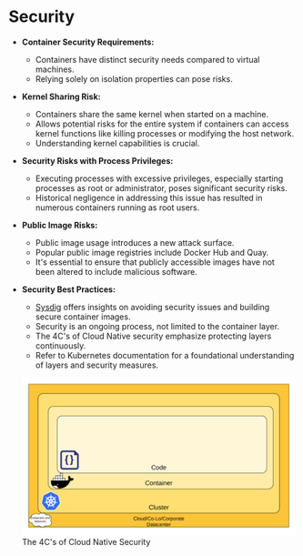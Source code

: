 # **Security**

- **Container Security Requirements:**
    - Containers have distinct security needs compared to virtual machines.
    - Relying solely on isolation properties can pose risks.
- **Kernel Sharing Risk:**
    - Containers share the same kernel when started on a machine.
    - Allows potential risks for the entire system if containers can access kernel functions like killing processes or modifying the host network.
    - Understanding kernel capabilities is crucial.
- **Security Risks with Process Privileges:**
    - Executing processes with excessive privileges, especially starting processes as root or administrator, poses significant security risks.
    - Historical negligence in addressing this issue has resulted in numerous containers running as root users.
- **Public Image Risks:**
    - Public image usage introduces a new attack surface.
    - Popular public image registries include Docker Hub and Quay.
    - It's essential to ensure that publicly accessible images have not been altered to include malicious software.
- **Security Best Practices:**
    - [Sysdig](https://sysdig.com/blog/dockerfile-best-practices/) offers insights on avoiding security issues and building secure container images.
    - Security is an ongoing process, not limited to the container layer.
    - The 4C's of Cloud Native security emphasize protecting layers continuously.
    - Refer to Kubernetes documentation for a foundational understanding of layers and security measures.

    ![The 4C's](../images/4cs.png)
The 4C's of Cloud Native Security

